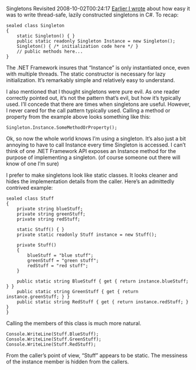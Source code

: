 Singletons Revisited
2008-10-02T00:24:17
[Earlier I wrote](http://mike-ward.net/blog?p=c6e72c38-2839-4696-990a-3fbf9b2b0ba4) about how easy it was to write thread-safe, lazily constructed singletons in C#. To recap:
    
    sealed class Singleton
    {
        static Singleton() { }
        public static readonly Singleton Instance = new Singleton();
        Singleton() { /* initialization code here */ }
        // public methods here...
    }

The .NET Framework insures that “Instance” is only instantiated once, even with multiple threads. The static constructor is necessary for lazy initialization. It’s remarkably simple and relatively easy to understand.

I also mentioned that I thought singletons were pure evil. As one reader correctly pointed out, it’s not the pattern that’s evil, but how it’s typically used. I’ll concede that there are times when singletons are useful. However, I never cared for the call pattern typically used. Calling a method or property from the example above looks something like this:
    
    Singleton.Instance.SomeMethodOrProperty();

Ok, so now the whole world knows I’m using a singleton. It’s also just a bit annoying to have to call Instance every time Singleton is accessed. I can’t think of one .NET Framework API exposes an Instance method for the purpose of implementing a singleton. (of course someone out there will know of one I’m sure)

I prefer to make singletons look like static classes. It looks cleaner and hides the implementation details from the caller. Here’s an admittedly contrived example:
    
    sealed class Stuff
    {
        private string blueStuff;
        private string greenStuff;
        private string redStuff;
    
        static Stuff() { }
        private static readonly Stuff instance = new Stuff();
    
        private Stuff()
        {
            blueStuff = "blue stuff";
            greenStuff = "green stuff";
            redStuff = "red stuff";
        }
    
        public static string BlueStuff { get { return instance.blueStuff; } }
        public static string GreenStuff { get { return instance.greenStuff; } }
        public static string RedStuff { get { return instance.redStuff; } }
    }

Calling the members of this class is much more natural.
    
    Console.WriteLine(Stuff.BlueStuff);
    Console.WriteLine(Stuff.GreenStuff);
    Console.WriteLine(Stuff.RedStuff);

From the caller’s point of view, “Stuff” appears to be static. The messiness of the instance member is hidden from the callers.
